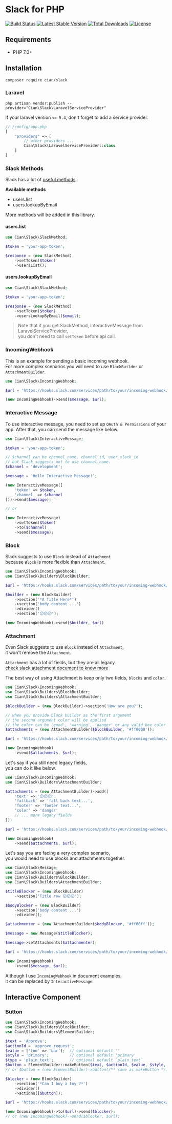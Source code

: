 # Slack for PHP

[![Build Status](https://travis-ci.com/cian6390/slack.svg?branch=master)](https://travis-ci.com/cian6390/slack)
[![Latest Stable Version](https://poser.pugx.org/cian/slack/v/stable)](https://packagist.org/packages/cian/slack)
[![Total Downloads](https://poser.pugx.org/cian/slack/downloads)](https://packagist.org/packages/cian/slack)
[![License](https://poser.pugx.org/cian/slack/license)](https://packagist.org/packages/cian/slack)

## Requirements

- PHP 7.0+

## Installation

```
composer require cian/slack
```

### Laravel

```shell
php artisan vendor:publish --provider="Cian\Slack\LaravelServiceProvider"
```

If your laravel version `<= 5.4`, don't forget to add a service provider.  

```php
// /config/app.php
[
    "providers" => [
        // other providers ...
        Cian\Slack\LaravelServiceProvider::class
    ]
]
```

### Slack Methods

Slack has a lot of [useful methods](https://api.slack.com/methods).  

**Available methods**

- users.list
- users.lookupByEmail

More methods will be added in this library.

#### users.list

```php
use Cian\Slack\SlackMethod;

$token = 'your-app-token';

$response = (new SlackMethod)
    ->setToken($token)
    ->usersList();
```

#### users.lookupByEmail

```php
use Cian\Slack\SlackMethod;

$token = 'your-app-token';

$response = (new SlackMethod)
    ->setToken($token)
    ->usersLookupByEmail($email);
```

> Note that if you get SlackMethod, InteractiveMessage from LaravelServiceProvider,  
> you don't need to call `setToken` before api call.  

### IncomingWebhook

This is an example for sending a basic incoming webhook.  
For more complex scenarios you will need to use `BlockBuilder` or `AttachmentBuilder`.

```php
use Cian\Slack\IncomingWebhook;

$url = 'https://hooks.slack.com/services/path/to/your/incoming-webhook/url';

(new IncomingWebhook)->send($message, $url);
```

### Interactive Message

To use interactive message, you need to set up `OAuth & Permissions` of your app. After that, you can send the message like below.  

```php
use Cian\Slack\InteractiveMessage;

$token = 'your-app-token';

// $channel can be channel_name, channel_id, user_slack_id
// but Slack suggests not to use channel_name.
$channel = 'development';

$message = 'Hello Interactive Message!';

(new InteractiveMessage([
    'token' => $token,
    'channel' => $channel
]))->send($message);

// or

(new InteractiveMessage)
    ->setToken($token)
    ->to($channel)
    ->send($message);
```

### Block

Slack suggests to use `Block` instead of `Attachment`  
because `Block` is more flexible than `Attachment`.  

```php
use Cian\Slack\IncomingWebhook;
use Cian\Slack\Builders\BlockBuilder;

$url = 'https://hooks.slack.com/services/path/to/your/incoming-webhook/url';

$builder = (new BlockBuilder)
    ->section('*A Title Here*')
    ->section('body content ...')
    ->divider()
    ->section('😗😗😗');

(new IncomingWebhook)->send($builder, $url)
```

### Attachment

Even Slack suggests to use `Block` instead of `Attachment`,  
it won't remove the `Attachment`.  

`Attachment` has a lot of fields, but they are all legacy.  
[check slack attachment document to know more](https://api.slack.com/reference/messaging/attachments)  

The best way of using Attachment is keep only two fields, `blocks` and `color`.  

```php
use Cian\Slack\IncomingWebhook;
use Cian\Slack\Builders\BlockBuilder;
use Cian\Slack\Builders\AttachmentBuilder;

$blockBuilder = (new BlockBuilder)->section('How are you?');

// when you provide block builder as the first argument
// the second argument color will be applied
// the color can be 'good', 'warning', 'danger' or any valid hex color code.
$attachments = (new AttachmentBuilder($blockBuilder, '#ff0000'));

$url = 'https://hooks.slack.com/services/path/to/your/incoming-webhook/url';

(new IncomingWebhook)
    ->send($attachments, $url);
```

Let's say if you still need legacy fields,  
you can do it like below.  

```php
use Cian\Slack\IncomingWebhook;
use Cian\Slack\Builders\AttachmentBuilder;

$attachments = (new AttachmentBuilder)->add([
    'text' => '😗😗😗',
    'fallback' => 'fall back text...',
    'footer' => 'footer text...',
    'color' => 'danger'
    // ... more legacy fields
]);

$url = 'https://hooks.slack.com/services/path/to/your/incoming-webhook/url';

(new IncomingWebhook)
    ->send($attachments, $url);
```

Let's say you are facing a very complex scenario,    
you would need to use blocks and attachments together.  

```php
use Cian\Slack\Message;
use Cian\Slack\IncomingWebhook;
use Cian\Slack\Builders\BlockBuilder;
use Cian\Slack\Builders\AttachmentBuilder;

$titleBlocker = (new BlockBuilder)
    ->section('Title row 😗😗😗');

$bodyBlocker = (new BlockBuilder)
    ->section('body content ...')
    ->divider();

$attachmenter = (new AttachmentBuilder($bodyBlocker, '#ff00ff'));

$message = new Message($titleBlocker);

$message->setAttachments($attachmenter);

$url = 'https://hooks.slack.com/services/path/to/your/incoming-webhook/url';

(new IncomingWebhook)
    ->send($message, $url);
```

Although I use `IncomingWebhook` in document examples,  
it can be replaced by `InteractiveMessage`.  

## Interactive Component

### Button

```php
use Cian\Slack\IncomingWebhook;
use Cian\Slack\Builders\BlockBuilder;
use Cian\Slack\Builders\ElementBuilder;

$text = 'Approve';
$actionId = 'approve_request';
$value = ['foo' => 'bar'];  // optional default ''
$style = 'primary';         // optional default 'primary'
$type = 'plain_text';       // optional default `plain_text`
$button = ElementBuilder::makeButton($text, $actionId, $value, $style, $type);
// or $button = (new ElementBuilder)->button(/** same as makeButton */);

$blocker = (new BlockBuilder)
    ->section('*Can I buy a toy ?*')
    ->divider()
    ->actions([$button]);

$url = 'https://hooks.slack.com/services/path/to/your/incoming-webhook/url';

(new IncomingWebhook)->to($url)->send($blocker);
// or (new IncomingWebhook)->send($blocker, $url);
```
